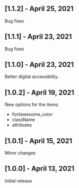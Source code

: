 ## [1.1.2] - April 25, 2021

Bug fixes

## [1.1.1] - April 23, 2021

Bug fixes

## [1.1.0] - April 23, 2021

Better digital accessibility.

## [1.0.2] - April 19, 2021

New options for the items:

* fontawesome_color
* className
* attributes

## [1.0.1] - April 15, 2021

Minor changes

## [1.0.0] - April 13, 2021

Initial release